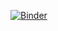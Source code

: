 
[![Binder](https://mybinder.org/badge_logo.svg)](https://mybinder.org/v2/gh/Townsend861/PythonMachineLearning1.git/HEAD)
